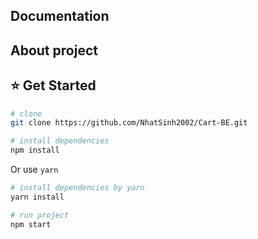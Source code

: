 
## Documentation

## About project
## :star: Get Started
``` bash
# clone
git clone https://github.com/NhatSinh2002/Cart-BE.git
```

``` bash
# install dependencies
npm install
```
Or use `yarn`
``` bash
# install dependencies by yarn
yarn install
```

``` bash
# run project
npm start
```

